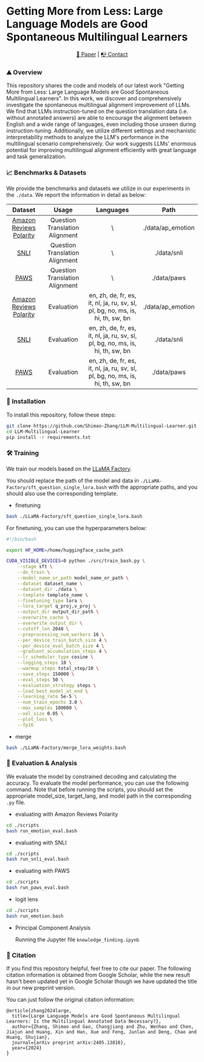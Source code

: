 # Getting More from Less: Large Language Models are Good Spontaneous Multilingual Learners

<p align="center">
  <a href="https://arxiv.org/abs/2405.13816"> 📃 Paper</a> |  
  <a href="https://shimao-zhang.github.io/"> 📭 Contact</a> 
</p>


### :mountain: Overview

This repository shares the code and models of our latest work "Getting More from Less: Large Language Models are Good Spontaneous Multilingual Learners". In this work, we discover and comprehensively investigate the spontaneous multilingual alignment improvement of LLMs. We find that LLMs instruction-tuned on the question translation data (i.e. without annotated answers) are able to encourage the alignment between English and a wide range of languages, even including those unseen during instruction-tuning. Additionally, we utilize different settings and mechanistic interpretability methods to analyze the LLM's performance in the multilingual scenario comprehensively. Our work suggests LLMs' enormous potential for improving multilingual alignment efficiently with great language and task generalization.

### :chart_with_upwards_trend: Benchmarks & Datasets

We provide the benchmarks and datasets we utilize in our experiments in the `./data`. We report the information in detail as below:

|                           Dataset                            |             Usage              |                          Languages                           |       Path        |
| :----------------------------------------------------------: | :----------------------------: | :----------------------------------------------------------: | :---------------: |
| [Amazon Reviews Polarity](https://huggingface.co/datasets/amazon_polarity/viewer/amazon_polarity/train) | Question Translation Alignment |                              \                               | ./data/ap_emotion |
| [SNLI](https://huggingface.co/datasets/stanfordnlp/snli/viewer/plain_text/train) | Question Translation Alignment |                              \                               |    ./data/snli    |
| [PAWS](https://huggingface.co/datasets/google-research-datasets/paws/viewer/labeled_final/train) | Question Translation Alignment |                              \                               |    ./data/paws    |
| [Amazon Reviews Polarity](https://huggingface.co/datasets/amazon_polarity/viewer/amazon_polarity/test) |           Evaluation           | en, zh, de, fr, es, it, nl, ja, ru, sv, sl, pl, bg, no, ms, is, hi, th, sw, bn | ./data/ap_emotion |
| [SNLI](https://huggingface.co/datasets/stanfordnlp/snli/viewer/plain_text/test) |           Evaluation           | en, zh, de, fr, es, it, nl, ja, ru, sv, sl, pl, bg, no, ms, is, hi, th, sw, bn |    ./data/snli    |
| [PAWS](https://huggingface.co/datasets/google-research-datasets/paws/viewer/labeled_final/test) |           Evaluation           | en, zh, de, fr, es, it, nl, ja, ru, sv, sl, pl, bg, no, ms, is, hi, th, sw, bn |    ./data/paws    |

### :jigsaw: Installation

To install this repository, follow these steps:

```bash
git clone https://github.com/Shimao-Zhang/LLM-Multilingual-Learner.git
cd LLM-Multilingual-Learner
pip install -r requirements.txt
```

### :hammer_and_wrench: Training

We train our models based on the [LLaMA Factory](https://github.com/hiyouga/LLaMA-Factory). 

You should replace the path of the model and data in `./LLaMA-Factory/sft_question_single_lora.bash` with the appropriate paths, and you should also use the corresponding template.

* finetuning

```bash
bash ./LLaMA-Factory/sft_question_single_lora.bash
```

For finetuning, you can use the hyperparameters below:

```bash
#!/bin/bash

export HF_HOME=/home/huggingface_cache_path

CUDA_VISIBLE_DEVICES=0 python ./src/train_bash.py \
    --stage sft \
    --do_train \
    --model_name_or_path model_name_or_path \
    --dataset dataset_name \
    --dataset_dir ./data \
    --template template_name \
    --finetuning_type lora \
    --lora_target q_proj,v_proj \
    --output_dir output_dir_path \
    --overwrite_cache \
    --overwrite_output_dir \
    --cutoff_len 2048 \
    --preprocessing_num_workers 16 \
    --per_device_train_batch_size 4 \
    --per_device_eval_batch_size 4 \
    --gradient_accumulation_steps 4 \
    --lr_scheduler_type cosine \
    --logging_steps 10 \
    --warmup_steps total_step/10 \
    --save_steps 150000 \
    --eval_steps 50 \
    --evaluation_strategy steps \
    --load_best_model_at_end \
    --learning_rate 5e-5 \
    --num_train_epochs 3.0 \
    --max_samples 100000 \
    --val_size 0.05 \
    --plot_loss \
    --fp16
```

* merge

```bash
bash ./LLaMA-Factory/merge_lora_weights.bash
```

### :straight_ruler: Evaluation & Analysis

We evaluate the model by constrained decoding and calculating the accuracy. To evaluate the model performance, you can use the following command. Note that before running the scripts, you should set the appropriate model_size, target_lang, and model path in the corresponding `.py` file.

* evaluating with Amazon Reviews Polarity

```bash
cd ./scripts
bash run_emotion_eval.bash
```

* evaluating with SNLI

```bash
cd ./scripts
bash run_snli_eval.bash
```

* evaluating with PAWS

```bash
cd ./scripts
bash run_paws_eval.bash
```

* logit lens

```bash
cd ./scripts
bash run_emotion.bash
```

* Principal Component Analysis

  Running the Jupyter file `knowledge_finding.ipynb`

### :evergreen_tree: Citation

If you find this repository helpful, feel free to cite our paper. The following citation information is obtained from Google Scholar, while the new result hasn't been updated yet in Google Scholar though we have updated the title in our new preprint version.

You can just follow the original citation information:

```
@article{zhang2024large,
  title={Large Language Models are Good Spontaneous Multilingual Learners: Is the Multilingual Annotated Data Necessary?},
  author={Zhang, Shimao and Gao, Changjiang and Zhu, Wenhao and Chen, Jiajun and Huang, Xin and Han, Xue and Feng, Junlan and Deng, Chao and Huang, Shujian},
  journal={arXiv preprint arXiv:2405.13816},
  year={2024}
}
```